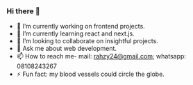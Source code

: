 ### Hi there 👋

- 🔭 I’m currently working on frontend projects.
- 🌱 I’m currently learning react and next.js.
- 👯 I’m looking to collaborate on insightful projects.
- 💬 Ask me about web development.
- 📫 How to reach me- mail: rahzy24@gmail.com; whatsapp: 08108243267
- ⚡ Fun fact: my blood vessels could circle the globe.
